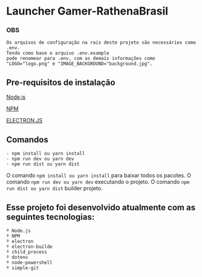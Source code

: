 # Launcher Gamer-RathenaBrasil

### OBS
    Os arquivos de configuração na rais deste projeto são necessários como .env.
    Tendo como base o arquivo .env.example
    pode renomear para .env, com as demais informações como "LOGO="logo.png" e "IMAGE_BACKGROUND="background.jpg".


## Pre-requisitos de instalação
[Node.js](https://nodejs.org/en/)

[NPM](https://www.npmjs.com/)

[ELECTRON.JS](https://www.electronjs.org/)


## Comandos 
    - npm install ou yarn install
    - npm run dev ou yarn dev
    - npm run dist ou yarn dist

O comando ````npm install ou yarn install```` para baixar todos os pacotes.
O comando ````npm run dev ou yarn dev```` executando o projeto.
O comando ````npm run dist ou yarn dist```` builder projeto.


## Esse projeto foi desenvolvido atualmente com as seguintes tecnologias:
    º Node.js
    º NPM
    º electron
    º electron-builde
    º child_process
    º dotenv
    º node-powershell
    º simple-git
